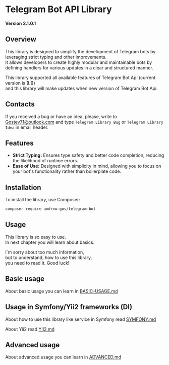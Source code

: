 # Telegram Bot API Library

**Version 2.1.0.1**

## Overview

This library is designed to simplify the development of Telegram bots by leveraging strict typing and other improvements. \
It allows developers to create highly modular and maintainable bots by defining handlers for various updates in a clear and structured manner.

This library supported all available features of Telegram Bot Api (current version is **9.0**) \
and this library will make updates when new version of Telegram Bot Api.

## Contacts

If you received a bug or have an idea, please, write to [Gostev71@outlook.com](mailto:Gostev71@outlook.com)
and type `Telegram Library Bug` or `Telegram Library Idea` in email header.

## Features

- **Strict Typing:** Ensures type safety and better code completion, reducing the likelihood of runtime errors.
- **Ease of Use:** Designed with simplicity in mind, allowing you to focus on your bot's functionality rather than boilerplate code.

## Installation

To install the library, use Composer:

```sh
composer require andrew-gos/telegram-bot
```

## Usage

This library is so easy to use. \
In next chapter you will learn about basics.

I\`m sorry about too much information, \
but to understand, how to use this library, \
you need to read it. Good luck!

## Basic usage

About basic usage you can learn in [BASIC-USAGE.md](README/BASIC.md)

## Usage in Symfony/Yii2 frameworks (DI)

About how to use this library like service in Symfony read [SYMFONY.md](README/SYMFONY.md)

About Yii2 read [YII2.md](README/YII2.md)

## Advanced usage

About advanced usage you can learn in [ADVANCED.md](README/ADVANCED.md)